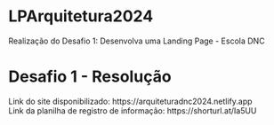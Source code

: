 # LPArquitetura2024
Realização do Desafio 1: Desenvolva uma Landing Page - Escola DNC
<h1> Desafio 1 - Resolução </h1>
Link do site disponibilizado: https://arquiteturadnc2024.netlify.app <br>
Link da planilha de registro de informação: https://shorturl.at/Ia5UU
